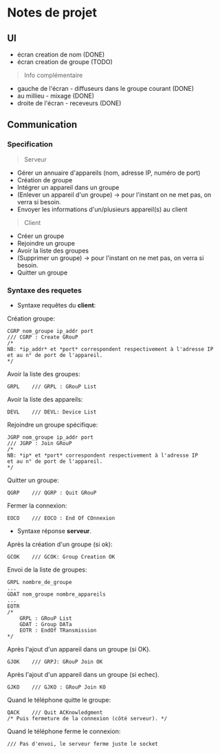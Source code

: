 
# Notes de projet #

## UI ##

- écran creation de nom (DONE)
- écran creation de groupe (TODO)

> Info complémentaire

* gauche de l'écran - diffuseurs dans le groupe courant (DONE)
* au millieu - mixage (DONE)
* droite de l'écran - receveurs (DONE)

## Communication ##

### Specification ###

> Serveur

- Gérer un annuaire d'appareils (nom, adresse IP, numéro de port)
- Création de groupe
- Intégrer un appareil dans un groupe
- (Enlever un appareil d'un groupe) → pour l'instant on ne met pas, on verra si besoin.
- Envoyer les informations d'un/plusieurs appareil(s) au client

> Client

- Créer un groupe
- Rejoindre un groupe
- Avoir la liste des groupes
- (Supprimer un groupe) → pour l'instant on ne met pas, on verra si besoin.
- Quitter un groupe


### Syntaxe des requetes ###

 - Syntaxe requêtes du **client**:

Création groupe:

    CGRP nom_groupe ip_addr port
    /// CGRP : Create GRouP
    /*
    NB: *ip_addr* et *port* correspondent respectivement à l'adresse IP
    et au n° de port de l'appareil.
    */

Avoir la liste des groupes:

    GRPL    /// GRPL : GRouP List

Avoir la liste des appareils:

    DEVL    /// DEVL: Device List

Rejoindre un groupe spécifique:

    JGRP nom_groupe ip_addr port
    /// JGRP : Join GRouP
    /*
    NB: *ip* et *port* correspondent respectivement à l'adresse IP
    et au n° de port de l'appareil.
    */

Quitter un groupe:

    QGRP    /// QGRP : Quit GRouP

Fermer la connexion:

    EOCO    /// EOCO : End Of COnnexion

 - Syntaxe réponse **serveur**.

Après la création d'un groupe (si ok):

    GCOK    /// GCOK: Group Creation OK

Envoi de la liste de groupes:

    GRPL nombre_de_groupe
    ...
    GDAT nom_groupe nombre_appareils
    ...
    EOTR
    /*
        GRPL : GRouP List
        GDAT : Group DATa
        EOTR : EndOf TRansmission
    */

Après l'ajout d'un appareil dans un groupe (si OK).

    GJOK    /// GRPJ: GRouP Join OK

Après l'ajout d'un appareil dans un groupe (si echec).

    GJKO    /// GJKO : GRouP Join KO

Quand le téléphone quitte le groupe:

    QACK    /// Quit ACKnowledgment
    /* Puis fermeture de la connexion (côté serveur). */

Quand le téléphone ferme le connexion:

    /// Pas d'envoi, le serveur ferme juste le socket
